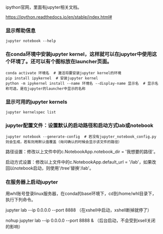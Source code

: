 ipython官网，里面有jupyter相关文档。

https://ipython.readthedocs.io/en/stable/index.html#

### 显示帮助信息

``````
jupyter notebook --help
``````

### 在conda环境中安装jupyter kernel，这样就可以在jupyter中使用这个环境了。还可以有个图标放在launcher页面。

```
conda activate 环境名  # 激活将要安装jupyter kernel的环境
pip install ipykernel  # 安装jupyter kernel
python -m ipykernel install --name 环境名 --display-name 显示名  # 显示名称可选，是在jupyter的launcher中显示的名称
```

### 显示可用的jupyter kernels

``````
jupyter kernelspec list
``````

### jupyter配置文件：设置默认的启动路径和启动方式lab或notebook

``````
jupyter notebook --generate-config  # 若没有jupyter_notebook_config.py则会生成，若有则用默认值覆盖（询问确认的时候会显示该文件的路径）
``````

路径设置：修改以上文件中的c.NotebookApp.notebook_dir = '我想要的路径'。

启动方式设置：修改以上文件中的c.NotebookApp.default_url = '/lab'，如果改回以notebook启动，则使用'/tree'替换'/lab'。

### 在服务器上启动jupyter

用whl账号登录linux服务器，在conda的base环境下，cd到/home/whl目录下，执行下列命令。  

jupyter lab --ip 0.0.0.0 --port 8888 （在xshell中启动，xshell断掉就停了）  

nohup jupyter lab --ip 0.0.0.0 --port 8888 & （后台启动，不会受到xsell关闭的影响）  